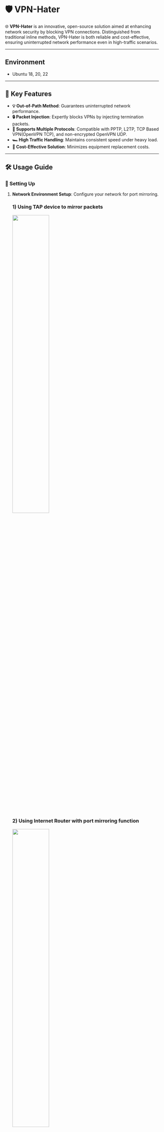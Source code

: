 # 🛡️ VPN-Hater

🌐 **VPN-Hater** is an innovative, open-source solution aimed at enhancing network security by blocking VPN connections. Distinguished from traditional inline methods, VPN-Hater is both reliable and cost-effective, ensuring uninterrupted network performance even in high-traffic scenarios.

---

## Environment

- Ubuntu 18, 20, 22

---

## 🚀 Key Features

- **💡 Out-of-Path Method**: Guarantees uninterrupted network performance.
- **🔒 Packet Injection**: Expertly blocks VPNs by injecting termination packets.
- **🔄 Supports Multiple Protocols**: Compatible with PPTP, L2TP, TCP Based VPN(OpenVPN TCP), and non-encrypted OpenVPN UDP.
- **🏎️ High Traffic Handling**: Maintains consistent speed under heavy load.
- **💸 Cost-Effective Solution**: Minimizes equipment replacement costs.

---

## 🛠️ Usage Guide

### 🌟 Setting Up

1. **Network Environment Setup**: Configure your network for port mirroring.

   ### 1) Using TAP device to mirror packets

      <img width="50%" src="https://github.com/bob12vpn/vpn-hater/assets/138478029/7a3eccf2-b988-4be5-b644-b9f3c2de428f"/>

   ### 2) Using Internet Router with port mirroring function

      <img width="50%" src="https://github.com/bob12vpn/vpn-hater/assets/138478029/2fd93ebd-773e-4f70-aef5-6ad4e6b1e2f9"/>
      
   ### 3) Using Switch with port mirroring function

      <img width="50%" src="https://github.com/bob12vpn/vpn-hater/assets/138478029/8d5f5a99-ba38-4f06-9331-d095b6619db4"/>


2. **Installation**:
      ```c++
      git clone https://github.com/bob12vpn/vpn-hater.git
      sudo apt install build-essential
      sudo apt install libpcap-dev
      make
      ```

      
   



### 📡 How It Works

- **PPTP & L2TP**: Strategy involves injecting termination request packets.
- **OpenVPN UDP (Non-Encrypted)**: Employs explicit-exit-notify packet injection.
- **OpenVPN TCP**: Utilizes parsed signature & injects FIN/RST packets.
- **TCP-Based VPNs**: Enhanced blocking via signature parsing.

---

## 📬 Support

🤝 For assistance, contact us at: [kusti0base@gmail.com](mailto:kusti0base@gmail.com)

---

## 📜 License

| Name | License | Copyright |
|------|---------|-----------|
| _Your Library Names Here_ | _Licenses_ | _Copyright Info_ |

---

## 📅 Change Log

🔍 Dive into our [Change Log](#change-log-link) for detailed updates.

---

## 📸 Example Usage

_Include captivating images or screenshots showcasing the system in action._

---

## 🔗 Additional Resources

- 📚 Explore [VPN Information and Documentation](#additional-resources-link) for in-depth knowledge.

---

**⚠️ Notes**:
- Replace `#installation-guide-link`, `#change-log-link`, and `#additional-resources-link` with actual URLs.
- Complete the License table with appropriate details.
